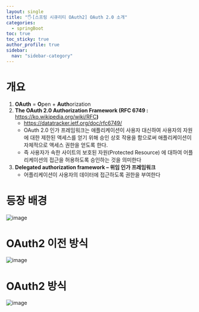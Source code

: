 ```yaml
---
layout: single
title: "🖐️[스프링 시큐리티 OAuth2] OAuth 2.0 소개"
categories:
  - springBoot
toc: true
toc_sticky: true
author_profile: true
sidebar:
  nav: "sidebar-category"
---
```


# 개요

1. **OAuth** = **O**pen + **Auth**orization
2. **The OAuth 2.0 Authorization Framework (RFC 6749 :** <https://ko.wikipedia.org/wiki/RFC>**)**
   - <https://datatracker.ietf.org/doc/rfc6749/>
   - OAuth 2.0 인가 프레임워크는 애플리케이션이 사용자 대신하여 사용자의 자원에 대한 제한된 액세스를 얻기 위해 승인 상호 작용을 함으로써 애플리케이션이 자체적으로 액세스 권한을 얻도록 한다.
   - 즉 사용자가 속한 사이트의 보호된 자원(Protected Resource) 에 대하여 어플리케이션의 접근을 허용하도록 승인하는 것을 의미한다
3. **Delegated authorization framework – 위임 인가 프레임워크**
   - 어플리케이션이 사용자의 데이터에 접근하도록 권한을 부여한다

# 등장 배경

![image](https://github.com/user-attachments/assets/815e8091-3632-46a5-b5c4-121e9e7e0ed4)

# OAuth2 이전 방식

![image](https://github.com/user-attachments/assets/33d69581-4893-4bcf-a8a5-58b9a605e637)

# OAuth2 방식

![image](https://github.com/user-attachments/assets/00b63d79-a39f-425a-9859-f2f4a1676238)
